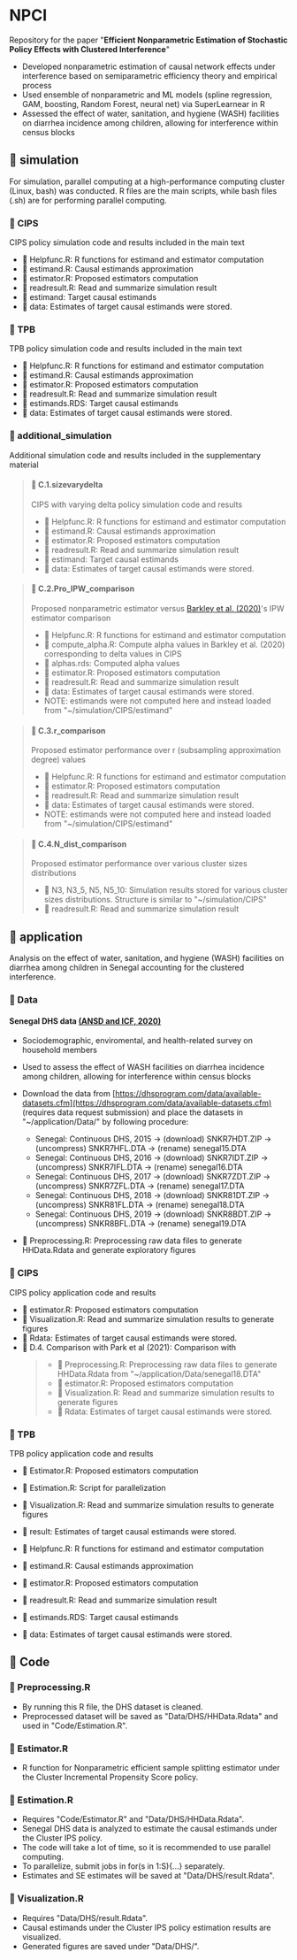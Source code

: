# NPCI
Repository for the paper "**Efficient Nonparametric Estimation of Stochastic Policy Effects with Clustered Interference**"

- Developed nonparametric estimation of causal network effects under interference based on semiparametric efficiency theory and empirical process
- Used ensemble of nonparametric and ML models (spline regression, GAM, boosting, Random Forest, neural net) via SuperLearnear in R
- Assessed the effect of water, sanitation, and hygiene (WASH) facilities on diarrhea incidence among children, allowing for interference within census blocks

## :file_folder: simulation

For simulation, parallel computing at a high-performance computing cluster (Linux, bash) was conducted. 
R files are the main scripts, while bash files (.sh) are for performing parallel computing.

### :file_folder: CIPS

CIPS policy simulation code and results included in the main text

- :page_facing_up: Helpfunc.R: R functions for estimand and estimator computation
- :page_facing_up: estimand.R: Causal estimands approximation
- :page_facing_up: estimator.R: Proposed estimators computation
- :page_facing_up: readresult.R: Read and summarize simulation result
- :file_folder: estimand: Target causal estimands
- :file_folder: data: Estimates of target causal estimands were stored.

### :file_folder: TPB

TPB policy simulation code and results included in the main text

- :page_facing_up: Helpfunc.R: R functions for estimand and estimator computation
- :page_facing_up: estimand.R: Causal estimands approximation
- :page_facing_up: estimator.R: Proposed estimators computation
- :page_facing_up: readresult.R: Read and summarize simulation result
- :page_facing_up: estimands.RDS: Target causal estimands
- :file_folder: data: Estimates of target causal estimands were stored.
  
### :file_folder: additional_simulation

Additional simulation code and results included in the supplementary material

> #### :file_folder: C.1.sizevarydelta
> CIPS with varying delta policy simulation code and results
> - :page_facing_up: Helpfunc.R: R functions for estimand and estimator computation
> - :page_facing_up: estimand.R: Causal estimands approximation
> - :page_facing_up: estimator.R: Proposed estimators computation
> - :page_facing_up: readresult.R: Read and summarize simulation result
> - :file_folder: estimand: Target causal estimands
> - :file_folder: data: Estimates of target causal estimands were stored.

> #### :file_folder: C.2.Pro_IPW_comparison
> Proposed nonparametric estimator versus [Barkley et al. (2020)](https://projecteuclid.org/journals/annals-of-applied-statistics/volume-14/issue-3/Causal-inference-from-observational-studies-with-clustered-interference-with-application/10.1214/19-AOAS1314.full)'s IPW estimator comparison
> - :page_facing_up: Helpfunc.R: R functions for estimand and estimator computation
> - :page_facing_up: compute_alpha.R: Compute alpha values in Barkley et al. (2020) corresponding to delta values in CIPS
> - :page_facing_up: alphas.rds: Computed alpha values
> - :page_facing_up: estimator.R: Proposed estimators computation
> - :page_facing_up: readresult.R: Read and summarize simulation result
> - :file_folder: data: Estimates of target causal estimands were stored.
> - NOTE: estimands were not computed here and instead loaded from "~/simulation/CIPS/estimand"

> #### :file_folder: C.3.r_comparison
> Proposed estimator performance over r (subsampling approximation degree) values
> - :page_facing_up: Helpfunc.R: R functions for estimand and estimator computation
> - :page_facing_up: estimator.R: Proposed estimators computation
> - :page_facing_up: readresult.R: Read and summarize simulation result
> - :file_folder: data: Estimates of target causal estimands were stored.
> - NOTE: estimands were not computed here and instead loaded from "~/simulation/CIPS/estimand"

> #### :file_folder: C.4.N_dist_comparison
> Proposed estimator performance over various cluster sizes distributions
> - :file_folder: N3, N3_5, N5, N5_10: Simulation results stored for various cluster sizes distributions. Structure is similar to "~/simulation/CIPS"
> - :page_facing_up: readresult.R: Read and summarize simulation result





## :file_folder: application

Analysis on the effect of water, sanitation, and hygiene (WASH) facilities on diarrhea among children in Senegal accounting for the clustered interference.

### :file_folder: Data

#### Senegal DHS data [(ANSD and ICF, 2020)](https://www.dhsprogram.com/pubs/pdf/FR368/FR368.pdf)
- Sociodemographic, enviromental, and health-related survey on household members 
- Used to assess the effect of WASH facilities on diarrhea incidence among children, allowing for interference within census blocks
- Download the data from [https://dhsprogram.com/data/available-datasets.cfm](https://dhsprogram.com/data/available-datasets.cfm) 
(requires data request submission) and place the datasets in "~/application/Data/" by following procedure:
  - Senegal: Continuous DHS, 2015 -> (download) SNKR7HDT.ZIP -> (uncompress) SNKR7HFL.DTA -> (rename) senegal15.DTA
  - Senegal: Continuous DHS, 2016 -> (download) SNKR7IDT.ZIP -> (uncompress) SNKR7IFL.DTA -> (rename) senegal16.DTA
  - Senegal: Continuous DHS, 2017 -> (download) SNKR7ZDT.ZIP -> (uncompress) SNKR7ZFL.DTA -> (rename) senegal17.DTA
  - Senegal: Continuous DHS, 2018 -> (download) SNKR81DT.ZIP -> (uncompress) SNKR81FL.DTA -> (rename) senegal18.DTA
  - Senegal: Continuous DHS, 2019 -> (download) SNKR8BDT.ZIP -> (uncompress) SNKR8BFL.DTA -> (rename) senegal19.DTA

- :page_facing_up: Preprocessing.R: Preprocessing raw data files to generate HHData.Rdata and generate exploratory figures

### :file_folder: CIPS

CIPS policy application code and results

- :page_facing_up: estimator.R: Proposed estimators computation
- :page_facing_up: Visualization.R: Read and summarize simulation results to generate figures
- :file_folder: Rdata: Estimates of target causal estimands were stored.
- :file_folder: D.4. Comparison with Park et al (2021): Comparison with
  >- :page_facing_up: Preprocessing.R: Preprocessing raw data files to generate HHData.Rdata from "~/application/Data/senegal18.DTA"
  >- :page_facing_up: estimator.R: Proposed estimators computation
  >- :page_facing_up: Visualization.R: Read and summarize simulation results to generate figures
  >- :file_folder: Rdata: Estimates of target causal estimands were stored.

### :file_folder: TPB

TPB policy application code and results

- :page_facing_up: Estimator.R: Proposed estimators computation
- :page_facing_up: Estimation.R: Script for parallelization
- :page_facing_up: Visualization.R: Read and summarize simulation results to generate figures
- :file_folder: result: Estimates of target causal estimands were stored.


- :page_facing_up: Helpfunc.R: R functions for estimand and estimator computation
- :page_facing_up: estimand.R: Causal estimands approximation
- :page_facing_up: estimator.R: Proposed estimators computation
- :page_facing_up: readresult.R: Read and summarize simulation result
- :page_facing_up: estimands.RDS: Target causal estimands
- :file_folder: data: Estimates of target causal estimands were stored.



## :file_folder: Code

### :page_facing_up: Preprocessing.R
- By running this R file, the DHS dataset is cleaned.
- Preprocessed dataset will be saved as "Data/DHS/HHData.Rdata" and used in "Code/Estimation.R".

### :page_facing_up: Estimator.R
- R function for Nonparametric efficient sample splitting estimator under the Cluster Incremental Propensity Score policy.

### :page_facing_up: Estimation.R
- Requires "Code/Estimator.R" and "Data/DHS/HHData.Rdata".
- Senegal DHS data is analyzed to estimate the causal estimands under the Cluster IPS policy.
- The code will take a lot of time, so it is recommended to use parallel computing.
- To parallelize, submit jobs in for(s in 1:S){...} separately.
- Estimates and SE estimates will be saved at "Data/DHS/result.Rdata".

### :page_facing_up: Visualization.R
- Requires "Data/DHS/result.Rdata".
- Causal estimands under the Cluster IPS policy estimation results are visualized.
- Generated figures are saved under "Data/DHS/".


